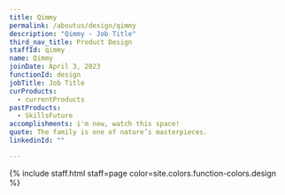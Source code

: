 ```yaml
---
title: Qimmy
permalink: /aboutus/design/qimmy
description: "Qimmy - Job Title"
third_nav_title: Product Design
staffId: qimmy
name: Qimmy
joinDate: April 3, 2023
functionId: design
jobTitle: Job Title
curProducts:
  - currentProducts
pastProducts:
  - SkillsFuture
accomplishments: i'm new, watch this space!
quote: The family is one of nature’s masterpieces.
linkedinId: ""

---
```


{% include staff.html staff=page color=site.colors.function-colors.design %}
